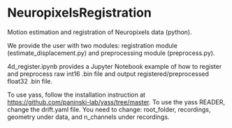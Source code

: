 # NeuropixelsRegistration
 Motion estimation and registration of Neuropixels data (python).
 
 We provide the user with two modules: registration module (estimate_displacement.py) and preprocessing module (preprocess.py).
 
 4d_register.ipynb provides a Jupyter Notebook example of how to register and preprocess raw int16 .bin file and output registered/preprocessed float32 .bin file.
 
 To use yass, follow the installation instruction at https://github.com/paninski-lab/yass/tree/master.
 To use the yass READER, change the drift.yaml file. You need to change: 
 root_folder, recordings, geometry under data, and n_channels under recordings.